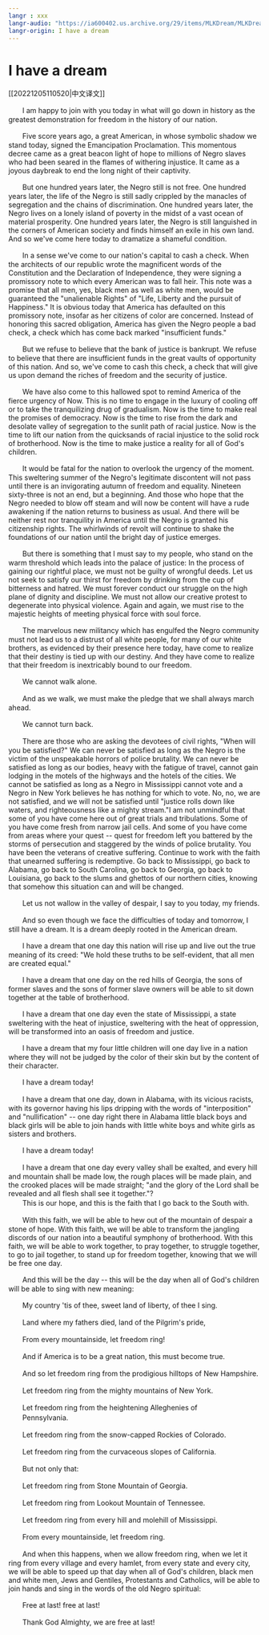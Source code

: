 ```yaml
---
langr : xxx
langr-audio: "https://ia600402.us.archive.org/29/items/MLKDream/MLKDream_64kb.mp3"
langr-origin: I have a dream
---
```


# I have a dream

[[20221205110520|中文译文]]

‌‌‌　　I am happy to join with you today in what will go down in history as the greatest demonstration for freedom in the history of our nation.  
  
‌‌‌　　Five score years ago, a great American, in whose symbolic shadow we stand today, signed the Emancipation Proclamation. This momentous decree came as a great beacon light of hope to millions of Negro slaves who had been seared in the flames of withering injustice. It came as a joyous daybreak to end the long night of their captivity.  
  
‌‌‌　　But one hundred years later, the Negro still is not free. One hundred years later, the life of the Negro is still sadly crippled by the manacles of segregation and the chains of discrimination. One hundred years later, the Negro lives on a lonely island of poverty in the midst of a vast ocean of material prosperity. One hundred years later, the Negro is still languished in the corners of American society and finds himself an exile in his own land. And so we've come here today to dramatize a shameful condition.  
  
‌‌‌　　In a sense we've come to our nation's capital to cash a check. When the architects of our republic wrote the magnificent words of the Constitution and the Declaration of Independence, they were signing a promissory note to which every American was to fall heir. This note was a promise that all men, yes, black men as well as white men, would be guaranteed the "unalienable Rights" of "Life, Liberty and the pursuit of Happiness." It is obvious today that America has defaulted on this promissory note, insofar as her citizens of color are concerned. Instead of honoring this sacred obligation, America has given the Negro people a bad check, a check which has come back marked "insufficient funds."  
  
‌‌‌　　But we refuse to believe that the bank of justice is bankrupt. We refuse to believe that there are insufficient funds in the great vaults of opportunity of this nation. And so, we've come to cash this check, a check that will give us upon demand the riches of freedom and the security of justice.  
  
‌‌‌　　We have also come to this hallowed spot to remind America of the fierce urgency of Now. This is no time to engage in the luxury of cooling off or to take the tranquilizing drug of gradualism. Now is the time to make real the promises of democracy. Now is the time to rise from the dark and desolate valley of segregation to the sunlit path of racial justice. Now is the time to lift our nation from the quicksands of racial injustice to the solid rock of brotherhood. Now is the time to make justice a reality for all of God's children.  
  
‌‌‌　　It would be fatal for the nation to overlook the urgency of the moment. This sweltering summer of the Negro's legitimate discontent will not pass until there is an invigorating autumn of freedom and equality. Nineteen sixty-three is not an end, but a beginning. And those who hope that the Negro needed to blow off steam and will now be content will have a rude awakening if the nation returns to business as usual. And there will be neither rest nor tranquility in America until the Negro is granted his citizenship rights. The whirlwinds of revolt will continue to shake the foundations of our nation until the bright day of justice emerges.  
  
‌‌‌　　But there is something that I must say to my people, who stand on the warm threshold which leads into the palace of justice: In the process of gaining our rightful place, we must not be guilty of wrongful deeds. Let us not seek to satisfy our thirst for freedom by drinking from the cup of bitterness and hatred. We must forever conduct our struggle on the high plane of dignity and discipline. We must not allow our creative protest to degenerate into physical violence. Again and again, we must rise to the majestic heights of meeting physical force with soul force.  
  
‌‌‌　　The marvelous new militancy which has engulfed the Negro community must not lead us to a distrust of all white people, for many of our white brothers, as evidenced by their presence here today, have come to realize that their destiny is tied up with our destiny. And they have come to realize that their freedom is inextricably bound to our freedom.  
  
‌‌‌　　We cannot walk alone.  
  
‌‌‌　　And as we walk, we must make the pledge that we shall always march ahead.  
  
‌‌‌　　We cannot turn back.  
  
‌‌‌　　There are those who are asking the devotees of civil rights, "When will you be satisfied?" We can never be satisfied as long as the Negro is the victim of the unspeakable horrors of police brutality. We can never be satisfied as long as our bodies, heavy with the fatigue of travel, cannot gain lodging in the motels of the highways and the hotels of the cities. We cannot be satisfied as long as a Negro in Mississippi cannot vote and a Negro in New York believes he has nothing for which to vote. No, no, we are not satisfied, and we will not be satisfied until "justice rolls down like waters, and righteousness like a mighty stream."I am not unmindful that some of you have come here out of great trials and tribulations. Some of you have come fresh from narrow jail cells. And some of you have come from areas where your quest -- quest for freedom left you battered by the storms of persecution and staggered by the winds of police brutality. You have been the veterans of creative suffering. Continue to work with the faith that unearned suffering is redemptive. Go back to Mississippi, go back to Alabama, go back to South Carolina, go back to Georgia, go back to Louisiana, go back to the slums and ghettos of our northern cities, knowing that somehow this situation can and will be changed.  
  
‌‌‌　　Let us not wallow in the valley of despair, I say to you today, my friends.  
  
‌‌‌　　And so even though we face the difficulties of today and tomorrow, I still have a dream. It is a dream deeply rooted in the American dream.  
  
‌‌‌　　I have a dream that one day this nation will rise up and live out the true meaning of its creed: "We hold these truths to be self-evident, that all men are created equal."  
  
‌‌‌　　I have a dream that one day on the red hills of Georgia, the sons of former slaves and the sons of former slave owners will be able to sit down together at the table of brotherhood.  
  
‌‌‌　　I have a dream that one day even the state of Mississippi, a state sweltering with the heat of injustice, sweltering with the heat of oppression, will be transformed into an oasis of freedom and justice.  
  
‌‌‌　　I have a dream that my four little children will one day live in a nation where they will not be judged by the color of their skin but by the content of their character.  
  
‌‌‌　　I have a dream today!  
  
‌‌‌　　I have a dream that one day, down in Alabama, with its vicious racists, with its governor having his lips dripping with the words of "interposition" and "nullification" -- one day right there in Alabama little black boys and black girls will be able to join hands with little white boys and white girls as sisters and brothers.  
  
‌‌‌　　I have a dream today!  
  
‌‌‌　　I have a dream that one day every valley shall be exalted, and every hill and mountain shall be made low, the rough places will be made plain, and the crooked places will be made straight; "and the glory of the Lord shall be revealed and all flesh shall see it together."?  
‌‌‌　　This is our hope, and this is the faith that I go back to the South with.  
  
‌‌‌　　With this faith, we will be able to hew out of the mountain of despair a stone of hope. With this faith, we will be able to transform the jangling discords of our nation into a beautiful symphony of brotherhood. With this faith, we will be able to work together, to pray together, to struggle together, to go to jail together, to stand up for freedom together, knowing that we will be free one day.  
  
‌‌‌　　And this will be the day -- this will be the day when all of God's children will be able to sing with new meaning:  
  
‌‌‌　　My country 'tis of thee, sweet land of liberty, of thee I sing.  
  
‌‌‌　　Land where my fathers died, land of the Pilgrim's pride,  
  
‌‌‌　　From every mountainside, let freedom ring!  
  
‌‌‌　　And if America is to be a great nation, this must become true.  
  
‌‌‌　　And so let freedom ring from the prodigious hilltops of New Hampshire.  
  
‌‌‌　　Let freedom ring from the mighty mountains of New York.  
  
‌‌‌　　Let freedom ring from the heightening Alleghenies of  
‌‌‌　　Pennsylvania.  
  
‌‌‌　　Let freedom ring from the snow-capped Rockies of Colorado.  
  
‌‌‌　　Let freedom ring from the curvaceous slopes of California.  
  
‌‌‌　　But not only that:  
  
‌‌‌　　Let freedom ring from Stone Mountain of Georgia.  
  
‌‌‌　　Let freedom ring from Lookout Mountain of Tennessee.  
  
‌‌‌　　Let freedom ring from every hill and molehill of Mississippi.  
  
‌‌‌　　From every mountainside, let freedom ring.  
  
‌‌‌　　And when this happens, when we allow freedom ring, when we let it ring from every village and every hamlet, from every state and every city, we will be able to speed up that day when all of God's children, black men and white men, Jews and Gentiles, Protestants and Catholics, will be able to join hands and sing in the words of the old Negro spiritual:  
  
‌‌‌　　Free at last! free at last!  
  
‌‌‌　　Thank God Almighty, we are free at last!